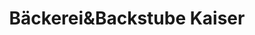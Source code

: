 ---
title: "Bäckerei&Backstube Kaiser"
url: /neudoerfl/baeckereiundbackstube-kaiser/
shop: Bäckerei
---